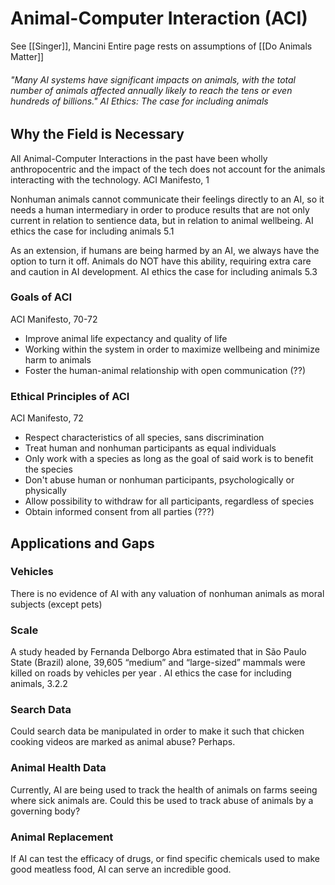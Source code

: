# Animal-Computer Interaction (ACI)
See [[Singer]], Mancini
Entire page rests on assumptions of [[Do Animals Matter]]

###### "Many AI systems have significant impacts on animals, with the total number of animals affected annually likely to reach the tens or even hundreds of billions." AI Ethics: The case for including animals


## Why the Field is Necessary

All Animal-Computer Interactions in the past have been wholly anthropocentric and the impact of the tech does not account for the animals interacting with the technology. ACI Manifesto, 1

Nonhuman animals cannot communicate their feelings directly to an AI, so it needs a human intermediary in order to produce results that are not only current in relation to sentience data, but in relation to animal wellbeing. 
	AI ethics the case for including animals 5.1

As an extension, if humans are being harmed by an AI, we always have the option to turn it off. Animals do NOT have this ability, requiring extra care and caution in AI development. 
	AI ethics the case for including animals 5.3

### Goals of ACI
ACI Manifesto, 70-72
- Improve animal life expectancy and quality of life
- Working within the system in order to maximize wellbeing and minimize harm to animals
- Foster the human-animal relationship with open communication (??)

### Ethical Principles of ACI
ACI Manifesto, 72
- Respect characteristics of all species, sans discrimination
- Treat human and nonhuman participants as equal individuals
- Only work with a species as long as the goal of said work is to benefit the species
- Don't abuse human or nonhuman participants, psychologically or physically
- Allow possibility to withdraw for all participants, regardless of species
- Obtain informed consent from all parties (???)

## Applications and Gaps

### Vehicles
 There is no evidence of AI with any valuation of nonhuman animals as moral subjects (except pets)

### Scale
A study headed by Fernanda Delborgo Abra estimated that in São Paulo State (Brazil) alone, 39,605 “medium” and “large-sized” mammals were killed on roads by vehicles per year . AI ethics the case for including animals, 3.2.2

### Search Data
Could search data be manipulated in order to make it such that chicken cooking videos are marked as animal abuse? Perhaps. 

### Animal Health Data
Currently, AI are being used to track the health of animals on farms seeing where sick animals are.
	Could this be used to track abuse of animals by a governing body?

### Animal Replacement 
If AI can test the efficacy of drugs, or find specific chemicals used to make good meatless food, AI can serve an incredible good.